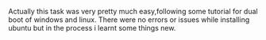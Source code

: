 Actually this task was very pretty much easy,following some tutorial for dual boot of windows and linux.
There were no errors or issues while installing ubuntu but in the process i learnt some things new.
